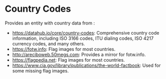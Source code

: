 # Country Codes
 
Provides an entity with country data from :

* https://datahub.io/core/country-codes:
    Comprehensive country code information, including ISO 3166 codes, ITU dialing codes, ISO 4217 currency codes, and many others.
* https://fotw.info:
    Flag images for most countries.
* http://areciboweb.50megs.com:
    Provides a mirror for fotw.info.
* https://flagpedia.net:
    Flag images for most countries.
* https://www.cia.gov/library/publications/the-world-factbook:
    Used for some missing flag images.
